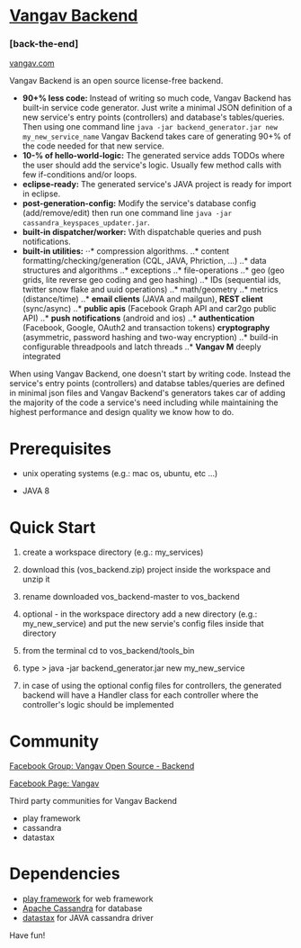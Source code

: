 # [Vangav Backend](http://www.vangav.com/)
### [back-the-end]

[vangav.com](http://www.vangav.com/)

Vangav Backend is an open source license-free backend.
- **90+% less code:** Instead of writing so much code, Vangav Backend has built-in service code generator. Just write a minimal JSON definition of a new service's entry points (controllers) and database's tables/queries. Then using one command line `java -jar backend_generator.jar new my_new_service_name` Vangav Backend takes care of generating 90+% of the code needed for that new service.
- **10-% of hello-world-logic:** The generated service adds TODOs where the user should add the service's logic. Usually few method calls with few if-conditions and/or loops.
- **eclipse-ready:** The generated service's JAVA project is ready for import in eclipse.
- **post-generation-config:** Modify the service's database config (add/remove/edit) then run one command line `java -jar cassandra_keyspaces_updater.jar`.
- **built-in dispatcher/worker:** With dispatchable queries and push notifications.
- **built-in utilities:**
⋅⋅* compression algorithms.
..* content formatting/checking/generation (CQL, JAVA, Phriction, ...)
..* data structures and algorithms
..* exceptions
..* file-operations
..* geo (geo grids, lite reverse geo coding and geo hashing)
..* IDs (sequential ids, twitter snow flake and uuid operations)
..* math/geometry
..* metrics (distance/time)
..* **email clients** (JAVA and mailgun), **REST client** (sync/async)
..* **public apis** (Facebook Graph API and car2go public API)
..* **push notifications** (android and ios)
..* **authentication** (Facebook, Google, OAuth2 and transaction tokens) **cryptography** (asymmetric, password hashing and two-way encryption)
..* build-in configurable threadpools and latch threads
..* **Vangav M** deeply integrated

When using Vangav Backend, one doesn't start by writing code. Instead the service's entry points (controllers) and databse tables/queries are defined in minimal json files and Vangav Backend's generators takes car of adding the majority of the code a service's need including while maintaining the highest performance and design quality we know how to do.

# Prerequisites

- unix operating systems (e.g.: mac os, ubuntu, etc ...)

- JAVA 8

# Quick Start

1. create a workspace directory (e.g.: my_services)

2. download this (vos_backend.zip) project inside the workspace and unzip it

3. rename downloaded vos_backend-master to vos_backend

4. optional - in the workspace directory add a new directory (e.g.: my_new_service) and put the new servie's config files inside that directory

5. from the terminal cd to vos_backend/tools_bin

6. type > java -jar backend_generator.jar new my_new_service

7. in case of using the optional config files for controllers, the generated backend will have a Handler class for each controller where the controller's logic should be implemented

# Community

[Facebook Group: Vangav Open Source - Backend](http://www.fb.com/groups/575834775932682/)

[Facebook Page: Vangav](http://www.fb.com/vangav.f)


Third party communities for Vangav Backend
- play framework
- cassandra
- datastax

# Dependencies

- [play framework](http://www.playframework.com) for web framework
- [Apache Cassandra](http://www.cassandra.apache.org/) for database
- [datastax](http://www.datastax.com/) for JAVA cassandra driver


Have fun!
